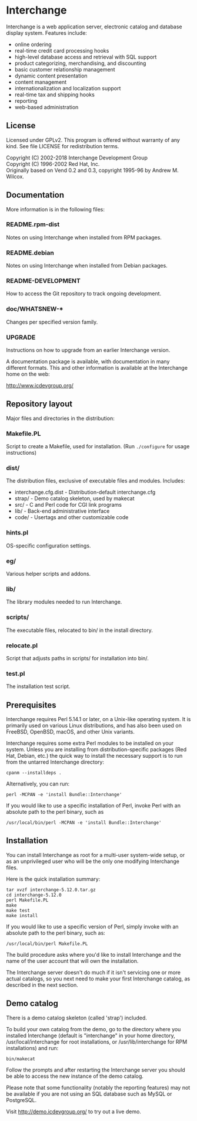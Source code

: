 # Interchange

Interchange is a web application server, electronic catalog and database
display system. Features include:

* online ordering
* real-time credit card processing hooks
* high-level database access and retrieval with SQL support
* product categorizing, merchandising, and discounting
* basic customer relationship management
* dynamic content presentation
* content management
* internationalization and localization support
* real-time tax and shipping hooks
* reporting
* web-based administration

## License

Licensed under GPLv2. This program is offered without warranty of any kind.
See file LICENSE for redistribution terms.

Copyright (C) 2002-2018 Interchange Development Group  
Copyright (C) 1996-2002 Red Hat, Inc.  
Originally based on Vend 0.2 and 0.3, copyright 1995-96 by Andrew M. Wilcox.

## Documentation

More information is in the following files:

### README.rpm-dist

Notes on using Interchange when installed from RPM packages.

### README.debian

Notes on using Interchange when installed from Debian packages.

### README-DEVELOPMENT

How to access the Git repository to track ongoing development.

### doc/WHATSNEW-\*

Changes per specified version family.

### UPGRADE

Instructions on how to upgrade from an earlier Interchange version.

A documentation package is available, with documentation in many different
formats. This and other information is available at the Interchange home on
the web:

http://www.icdevgroup.org/

## Repository layout

Major files and directories in the distribution:

### Makefile.PL

Script to create a Makefile, used for installation. (Run `./configure` for usage instructions)

### dist/

The distribution files, exclusive of executable files and modules. Includes:

* interchange.cfg.dist - Distribution-default interchange.cfg
* strap/ - Demo catalog skeleton, used by makecat
* src/ - C and Perl code for CGI link programs
* lib/ - Back-end administrative interface
* code/ - Usertags and other customizable code

### hints.pl

OS-specific configuration settings.

### eg/

Various helper scripts and addons.

### lib/

The library modules needed to run Interchange.

### scripts/

The executable files, relocated to bin/ in the install directory.

### relocate.pl

Script that adjusts paths in scripts/ for installation into bin/.

### test.pl

The installation test script.

## Prerequisites

Interchange requires Perl 5.14.1 or later, on a Unix-like operating
system. It is primarily used on various Linux distributions, and has
also been used on FreeBSD, OpenBSD, macOS, and other Unix variants.

Interchange requires some extra Perl modules to be installed on
your system. Unless you are installing from distribution-specific packages
(Red Hat, Debian, etc.) the quick way to install the necessary support is to
run from the untarred Interchange directory:

```
cpanm --installdeps .
```

Alternatively, you can run:

```
perl -MCPAN -e 'install Bundle::Interchange'
```

If you would like to use a specific installation of Perl, invoke
Perl with an absolute path to the perl binary, such as

```
/usr/local/bin/perl -MCPAN -e 'install Bundle::Interchange'
```

## Installation

You can install Interchange as root for a multi-user system-wide setup, or
as an unprivileged user who will be the only one modifying Interchange files.

Here is the quick installation summary:

```
tar xvzf interchange-5.12.0.tar.gz
cd interchange-5.12.0
perl Makefile.PL
make
make test
make install
```

If you would like to use a specific version of Perl, simply invoke
with an absolute path to the perl binary, such as:

```
/usr/local/bin/perl Makefile.PL
```

The build procedure asks where you'd like to install Interchange and
the name of the user account that will own the installation.

The Interchange server doesn't do much if it isn't servicing one or more
actual catalogs, so you next need to make your first Interchange catalog,
as described in the next section.

## Demo catalog

There is a demo catalog skeleton (called 'strap') included.

To build your own catalog from the demo, go to the directory where you
installed Interchange (default is "interchange" in your home directory,
/usr/local/interchange for root installations, or /usr/lib/interchange
for RPM installations) and run:

```
bin/makecat
```

Follow the prompts and after restarting the Interchange server you
should be able to access the new instance of the demo catalog.

Please note that some functionality (notably the reporting features)
may not be available if you are not using an SQL database such as
MySQL or PostgreSQL.

Visit http://demo.icdevgroup.org/ to try out a live demo.
